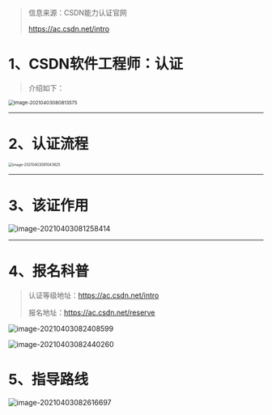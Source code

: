 > 信息来源：CSDN能力认证官网
>
> https://ac.csdn.net/intro



# 1、CSDN软件工程师：认证

> 介绍如下：

<img src="https://gitee.com/sheep-are-flying-in-the-sky/my-picture/raw/master/picture8/image-20210403080813575.png" alt="image-20210403080813575" style="zoom:67%;" />

---



# 2、认证流程

<img src="https://gitee.com/sheep-are-flying-in-the-sky/my-picture/raw/master/picture8/image-20210403081043825.png" alt="image-20210403081043825" style="zoom: 50%;" />

---





# 3、该证作用

![image-20210403081258414](https://gitee.com/sheep-are-flying-in-the-sky/my-picture/raw/master/picture8/image-20210403081258414.png)

---





# 4、报名科普

> 认证等级地址：https://ac.csdn.net/intro
>
> 报名地址：https://ac.csdn.net/reserve

![image-20210403082408599](https://gitee.com/sheep-are-flying-in-the-sky/my-picture/raw/master/picture8/image-20210403082408599.png)

![image-20210403082440260](https://gitee.com/sheep-are-flying-in-the-sky/my-picture/raw/master/picture8/image-20210403082440260.png)



# 5、指导路线

![image-20210403082616697](https://gitee.com/sheep-are-flying-in-the-sky/my-picture/raw/master/picture8/image-20210403082616697.png)
